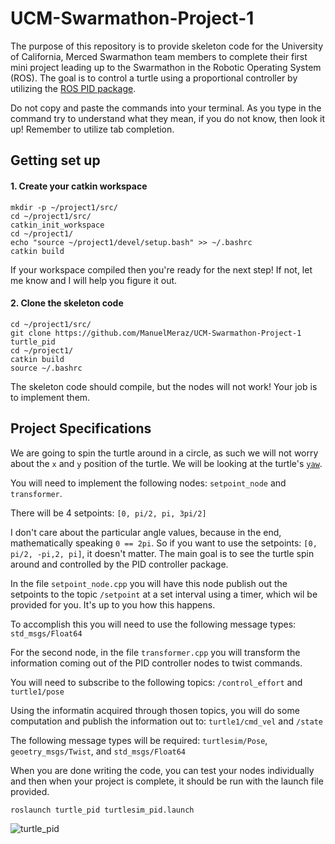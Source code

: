 # UCM-Swarmathon-Project-1

The purpose of this repository is to provide skeleton code for the University of California, Merced Swarmathon team members to complete their first mini project leading up to the Swarmathon in the Robotic Operating System (ROS). The goal is to control a turtle using a proportional controller by utilizing the [ROS PID package](http://wiki.ros.org/pid). 

Do not copy and paste the commands into your terminal. As you type in the command try to understand what they mean, if you do not know, then look it up! Remember to utilize tab completion.

## Getting set up

#### 1. Create your catkin workspace

    mkdir -p ~/project1/src/ 
    cd ~/project1/src/
    catkin_init_workspace
    cd ~/project1/
    echo "source ~/project1/devel/setup.bash" >> ~/.bashrc
    catkin build
    
If your workspace compiled then you're ready for the next step! If not, let me know and I will help you figure it out. 

#### 2. Clone the skeleton code

    cd ~/project1/src/
    git clone https://github.com/ManuelMeraz/UCM-Swarmathon-Project-1 turtle_pid
    cd ~/project1/
    catkin build
    source ~/.bashrc
    
The skeleton code should compile, but the nodes will not work! Your job is to implement them. 
    
## Project Specifications

We are going to spin the turtle around in a circle, as such we will not worry about the `x` and `y` position of the turtle. We will be looking at the turtle's [`yaw`](https://en.wikipedia.org/wiki/Yaw_(rotation)). 

You will need to implement the following nodes: `setpoint_node` and `transformer`.

There will be 4 setpoints: `[0, pi/2, pi, 3pi/2]` 

I don't care about the particular angle values, because in the end, mathematically speaking `0 == 2pi`. So if you want to use
the setpoints: `[0, pi/2, -pi,2, pi]`, it doesn't matter. The main goal is to see the turtle spin around and controlled by the PID controller package. 

In the file `setpoint_node.cpp` you will have this node publish out the setpoints to the topic `/setpoint` at a set interval using a timer, which wil be provided for you. It's up to you how this happens.

To accomplish this you will need to use the following message types: `std_msgs/Float64` 

For the second node, in the file `transformer.cpp` you will transform the information coming out of the PID controller nodes to twist commands. 

You will need to subscribe to the following topics: `/control_effort` and `turtle1/pose`

Using the informatin acquired through thosen topics, you will do some computation and publish the information
out to: `turtle1/cmd_vel` and `/state`

The following message types will be required: `turtlesim/Pose`, `geoetry_msgs/Twist`, and `std_msgs/Float64`

When you are done writing the code, you can test your nodes individually and then when your project is complete, it should be run with the launch file provided. 

`roslaunch turtle_pid turtlesim_pid.launch`

![turtle_pid](https://github.com/ManuelMeraz/UCM-Swarmathon-Project-1/blob/master/turtle_pid.png?raw=true)
